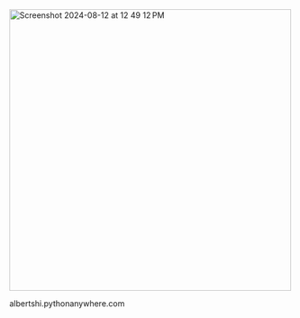 <img width="500" alt="Screenshot 2024-08-12 at 12 49 12 PM" src="https://github.com/user-attachments/assets/d6005a66-e11c-429f-9d3d-6c8da8755999">

albertshi.pythonanywhere.com

